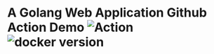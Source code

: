 # A Golang Web Application Github Action Demo ![Action](https://github.com/chfanghr/oustiti/workflows/Action/badge.svg) ![docker version](https://img.shields.io/docker/v/chfanghr/outstiti?label=docker)